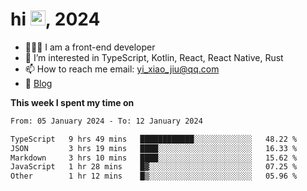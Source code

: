 <h1> hi <img src="https://raw.githubusercontent.com/blackcater/blackcater/main/images/Hi.gif" height="24" />, 2024 </h1>

- 🧑🏻‍💻 I am a front-end developer
- 👀 I’m interested in TypeScript, Kotlin, React, React Native, Rust
- 📫 How to reach me  email: yi_xiao_jiu@qq.com
- 📝 [Blog](https://yixiaojiu-blog.netlify.app/)

**This week I spent my time on** 

<!--START_SECTION:waka-->

```txt
From: 05 January 2024 - To: 12 January 2024

TypeScript   9 hrs 49 mins   ████████████░░░░░░░░░░░░░   48.22 %
JSON         3 hrs 19 mins   ████░░░░░░░░░░░░░░░░░░░░░   16.33 %
Markdown     3 hrs 10 mins   ████░░░░░░░░░░░░░░░░░░░░░   15.62 %
JavaScript   1 hr 28 mins    █▓░░░░░░░░░░░░░░░░░░░░░░░   07.25 %
Other        1 hr 12 mins    █▒░░░░░░░░░░░░░░░░░░░░░░░   05.96 %
```

<!--END_SECTION:waka-->
